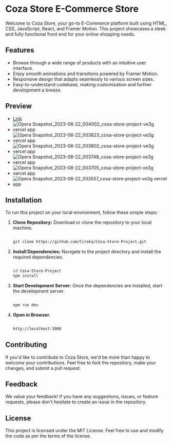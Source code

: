 # Coza Store E-Commerce Store

Welcome to Coza Store, your go-to E-Commerce platform built using HTML, CSS, JavaScript, React, and Framer Motion. This project showcases a sleek and fully functional front end for your online shopping needs.

## Features

- Browse through a wide range of products with an intuitive user interface.
- Enjoy smooth animations and transitions powered by Framer Motion.
- Responsive design that adapts seamlessly to various screen sizes.
- Easy-to-understand codebase, making customization and further development a breeze.

## Preview

- [Link](cosa-store-project-ve3g-fpt3df1ji-cireka.vercel.app)
- ![Opera Snapshot_2023-08-22_004002_cosa-store-project-ve3g vercel app](https://github.com/Cireka/Cosa-Store-Project/assets/63955698/6360b796-56e5-47bd-b911-4025dc7407cb)
- ![Opera Snapshot_2023-08-22_003823_cosa-store-project-ve3g vercel app](https://github.com/Cireka/Cosa-Store-Project/assets/63955698/6f2fda60-e2de-4a90-a1cb-3fc8cd73d772)
- ![Opera Snapshot_2023-08-22_003802_cosa-store-project-ve3g vercel app](https://github.com/Cireka/Cosa-Store-Project/assets/63955698/3135da2a-4b9d-46b9-98c7-69b87cd32e51)
- ![Opera Snapshot_2023-08-22_003748_cosa-store-project-ve3g vercel app](https://github.com/Cireka/Cosa-Store-Project/assets/63955698/7443b5c5-8e27-4278-8ccb-f995f3210831)
- ![Opera Snapshot_2023-08-22_003705_cosa-store-project-ve3g vercel app](https://github.com/Cireka/Cosa-Store-Project/assets/63955698/d33efb44-7b15-4dcd-a2ae-1fd07b6e3138)
- ![Opera Snapshot_2023-08-22_003557_cosa-store-project-ve3g vercel app](https://github.com/Cireka/Cosa-Store-Project/assets/63955698/8e316d95-a35a-482b-be4e-be85cbc2fa6f)

## Installation

To run this project on your local environment, follow these simple steps:

1. **Clone Repository:** Download or clone the repository to your local machine.
   ```bash
   
   git clone https://github.com/Cireka/Cosa-Store-Project.git

2. **Install Dependencies:** Navigate to the project directory and install the required dependencies.
   ```bash
   
   cd Cosa-Store-Project
   npm install

3. **Start Development Server:** Once the dependencies are installed, start the development server.
   ```bash
   
   npm run dev

5. **Open in Browser.**
   ```bash
   
   http://localhost:3000
   
## Contributing
If you'd like to contribute to Coza Store, we'd be more than happy to welcome your contributions. Feel free to fork the repository, make your changes, and submit a pull request.

## Feedback
We value your feedback! If you have any suggestions, issues, or feature requests, please don't hesitate to create an issue in the repository.

## License
This project is licensed under the MIT License. Feel free to use and modify the code as per the terms of the license.
